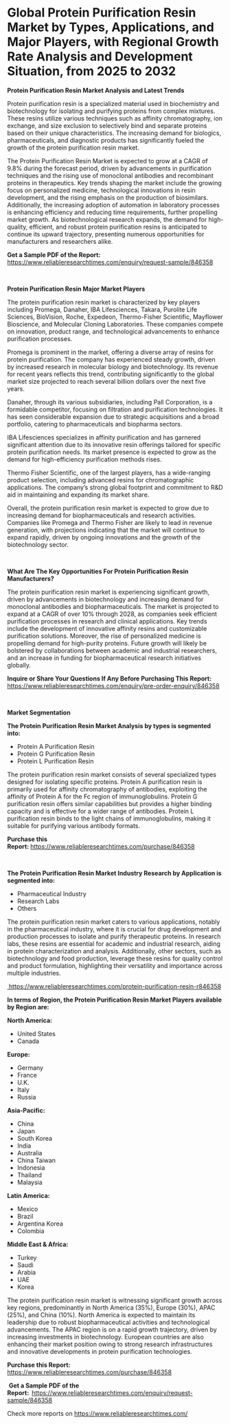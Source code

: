 <p><h1>Global Protein Purification Resin Market by Types, Applications, and Major Players, with Regional Growth Rate Analysis and Development Situation, from 2025 to 2032</h1></p><p><strong>Protein Purification Resin Market Analysis and Latest Trends</strong></p>
<p><p>Protein purification resin is a specialized material used in biochemistry and biotechnology for isolating and purifying proteins from complex mixtures. These resins utilize various techniques such as affinity chromatography, ion exchange, and size exclusion to selectively bind and separate proteins based on their unique characteristics. The increasing demand for biologics, pharmaceuticals, and diagnostic products has significantly fueled the growth of the protein purification resin market.</p><p>The Protein Purification Resin Market is expected to grow at a CAGR of 9.8% during the forecast period, driven by advancements in purification techniques and the rising use of monoclonal antibodies and recombinant proteins in therapeutics. Key trends shaping the market include the growing focus on personalized medicine, technological innovations in resin development, and the rising emphasis on the production of biosimilars. Additionally, the increasing adoption of automation in laboratory processes is enhancing efficiency and reducing time requirements, further propelling market growth. As biotechnological research expands, the demand for high-quality, efficient, and robust protein purification resins is anticipated to continue its upward trajectory, presenting numerous opportunities for manufacturers and researchers alike.</p></p>
<p><strong>Get a Sample PDF of the Report:&nbsp;</strong> <a href="https://www.reliableresearchtimes.com/enquiry/request-sample/846358?utm_campaign=2937&utm_medium=2&utm_source=Github&utm_content=ia&utm_term=01042025&utm_id=protein-purification-resin">https://www.reliableresearchtimes.com/enquiry/request-sample/846358</a></p>
<p>&nbsp;</p>
<p><strong>Protein Purification Resin Major Market Players</strong></p>
<p><p>The protein purification resin market is characterized by key players including Promega, Danaher, IBA Lifesciences, Takara, Purolite Life Sciences, BioVision, Roche, Expedeon, Thermo-Fisher Scientific, Mayflower Bioscience, and Molecular Cloning Laboratories. These companies compete on innovation, product range, and technological advancements to enhance purification processes.</p><p>Promega is prominent in the market, offering a diverse array of resins for protein purification. The company has experienced steady growth, driven by increased research in molecular biology and biotechnology. Its revenue for recent years reflects this trend, contributing significantly to the global market size projected to reach several billion dollars over the next five years.</p><p>Danaher, through its various subsidiaries, including Pall Corporation, is a formidable competitor, focusing on filtration and purification technologies. It has seen considerable expansion due to strategic acquisitions and a broad portfolio, catering to pharmaceuticals and biopharma sectors.</p><p>IBA Lifesciences specializes in affinity purification and has garnered significant attention due to its innovative resin offerings tailored for specific protein purification needs. Its market presence is expected to grow as the demand for high-efficiency purification methods rises.</p><p>Thermo Fisher Scientific, one of the largest players, has a wide-ranging product selection, including advanced resins for chromatographic applications. The company’s strong global footprint and commitment to R&D aid in maintaining and expanding its market share.</p><p>Overall, the protein purification resin market is expected to grow due to increasing demand for biopharmaceuticals and research activities. Companies like Promega and Thermo Fisher are likely to lead in revenue generation, with projections indicating that the market will continue to expand rapidly, driven by ongoing innovations and the growth of the biotechnology sector.</p></p>
<p>&nbsp;</p>
<p><strong>What Are The Key Opportunities For Protein Purification Resin Manufacturers?</strong></p>
<p><p>The protein purification resin market is experiencing significant growth, driven by advancements in biotechnology and increasing demand for monoclonal antibodies and biopharmaceuticals. The market is projected to expand at a CAGR of over 10% through 2028, as companies seek efficient purification processes in research and clinical applications. Key trends include the development of innovative affinity resins and customizable purification solutions. Moreover, the rise of personalized medicine is propelling demand for high-purity proteins. Future growth will likely be bolstered by collaborations between academic and industrial researchers, and an increase in funding for biopharmaceutical research initiatives globally.</p></p>
<p><strong>Inquire or Share Your Questions If Any Before Purchasing This Report:</strong> <a href="https://www.reliableresearchtimes.com/enquiry/pre-order-enquiry/846358?utm_campaign=2937&utm_medium=2&utm_source=Github&utm_content=ia&utm_term=01042025&utm_id=protein-purification-resin">https://www.reliableresearchtimes.com/enquiry/pre-order-enquiry/846358</a></p>
<p>&nbsp;</p>
<p><strong>Market Segmentation</strong></p>
<p><strong>The Protein Purification Resin Market Analysis by types is segmented into:</strong></p>
<p><ul><li>Protein A Purification Resin</li><li>Protein G Purification Resin</li><li>Protein L Purification Resin</li></ul></p>
<p><p>The protein purification resin market consists of several specialized types designed for isolating specific proteins. Protein A purification resin is primarily used for affinity chromatography of antibodies, exploiting the affinity of Protein A for the Fc region of immunoglobulins. Protein G purification resin offers similar capabilities but provides a higher binding capacity and is effective for a wider range of antibodies. Protein L purification resin binds to the light chains of immunoglobulins, making it suitable for purifying various antibody formats.</p></p>
<p><strong>Purchase this Report:&nbsp;</strong><a href="https://www.reliableresearchtimes.com/purchase/846358?utm_campaign=2937&utm_medium=2&utm_source=Github&utm_content=ia&utm_term=01042025&utm_id=protein-purification-resin">https://www.reliableresearchtimes.com/purchase/846358</a></p>
<p>&nbsp;</p>
<p><strong>The Protein Purification Resin Market Industry Research by Application is segmented into:</strong></p>
<p><ul><li>Pharmaceutical Industry</li><li>Research Labs</li><li>Others</li></ul></p>
<p><p>The protein purification resin market caters to various applications, notably in the pharmaceutical industry, where it is crucial for drug development and production processes to isolate and purify therapeutic proteins. In research labs, these resins are essential for academic and industrial research, aiding in protein characterization and analysis. Additionally, other sectors, such as biotechnology and food production, leverage these resins for quality control and product formulation, highlighting their versatility and importance across multiple industries.</p></p>
<p><a href="https://www.reliableresearchtimes.com/protein-purification-resin-r846358?utm_campaign=2937&utm_medium=2&utm_source=Github&utm_content=ia&utm_term=01042025&utm_id=protein-purification-resin">&nbsp;https://www.reliableresearchtimes.com/protein-purification-resin-r846358</a></p>
<p><strong>In terms of Region, the Protein Purification Resin Market Players available by Region are:</strong></p>
<p>
    <p> <strong> North America: </strong>
        <ul>
            <li>United States</li>
            <li>Canada</li>
        </ul>
        </p> 
    <p> <strong> Europe: </strong>
        <ul>
            <li>Germany</li>
            <li>France</li>
            <li>U.K.</li>
            <li>Italy</li>
            <li>Russia</li>
        </ul>
        </p> 
    <p> <strong> Asia-Pacific: </strong>
        <ul>
            <li>China</li>
            <li>Japan</li>
            <li>South Korea</li>
            <li>India</li>
            <li>Australia</li>
            <li>China Taiwan</li>
            <li>Indonesia</li>
            <li>Thailand</li>
            <li>Malaysia</li>
        </ul>
        </p> 
    <p> <strong> Latin America: </strong>
        <ul>
            <li>Mexico</li>
            <li>Brazil</li>
            <li>Argentina Korea</li>
            <li>Colombia</li>
        </ul>
        </p> 
    <p> <strong> Middle East & Africa: </strong>
        <ul>
            <li>Turkey</li>
            <li>Saudi</li>
            <li>Arabia</li>
            <li>UAE</li>
            <li>Korea</li>
        </ul>
    </p>
    </p>
<p><p>The protein purification resin market is witnessing significant growth across key regions, predominantly in North America (35%), Europe (30%), APAC (25%), and China (10%). North America is expected to maintain its leadership due to robust biopharmaceutical activities and technological advancements. The APAC region is on a rapid growth trajectory, driven by increasing investments in biotechnology. European countries are also enhancing their market position owing to strong research infrastructures and innovative developments in protein purification technologies.</p></p>
<p><strong>Purchase this Report: </strong><a href="https://www.reliableresearchtimes.com/purchase/846358?utm_campaign=2937&utm_medium=2&utm_source=Github&utm_content=ia&utm_term=01042025&utm_id=protein-purification-resin">https://www.reliableresearchtimes.com/purchase/846358</a></p>
<p>&nbsp;<strong>Get a Sample PDF of the Report:&nbsp;&nbsp;</strong><a href="https://www.reliableresearchtimes.com/enquiry/request-sample/846358?utm_campaign=2937&utm_medium=2&utm_source=Github&utm_content=ia&utm_term=01042025&utm_id=protein-purification-resin">https://www.reliableresearchtimes.com/enquiry/request-sample/846358</a></p>
<p><strong></strong></p>
<p>Check more reports on <a href="https://www.reliableresearchtimes.com/?utm_campaign=2937&utm_medium=2&utm_source=Github&utm_content=ia&utm_term=01042025&utm_id=protein-purification-resin">https://www.reliableresearchtimes.com/</a></p>